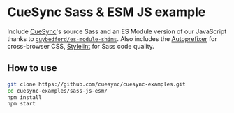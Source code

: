 # CueSync Sass & ESM JS example

Include [CueSync](https://cuesync.github.io)'s source Sass and an ES Module version of our JavaScript 
thanks to [`guybedford/es-module-shims`](https://github.com/guybedford/es-module-shims). 
Also includes the [Autoprefixer](https://github.com/postcss/autoprefixer) for cross-browser CSS, 
[Stylelint](https://stylelint.io) for Sass code quality.

## How to use

```sh
git clone https://github.com/cuesync/cuesync-examples.git
cd cuesync-examples/sass-js-esm/
npm install
npm start
```
